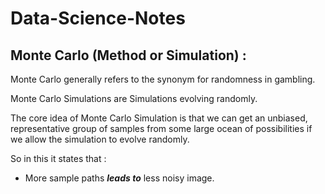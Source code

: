 # Data-Science-Notes

## Monte Carlo (Method or Simulation) :
Monte Carlo generally refers to the synonym for randomness in gambling.

Monte Carlo Simulations are Simulations evolving randomly.

The core idea of Monte Carlo Simulation is that we can get an unbiased, representative group of samples from some large ocean of possibilities if we allow the simulation to evolve randomly.

So in this it states that :
  + More sample paths **_leads to_** less noisy image. 
